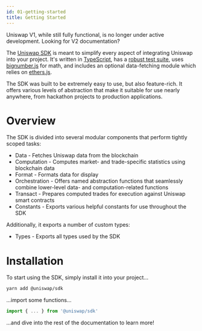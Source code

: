 ```yaml
---
id: 01-getting-started
title: Getting Started
---
```


<Info>
  Uniswap V1, while still fully functional, is no longer under active development. Looking for <Link style={{ display: "contents" }} to='/docs/v2/'>V2 documentation</Link>?
</Info>

The [Uniswap SDK](https://github.com/Uniswap/uniswap-sdk/tree/v1) is meant to simplify every aspect of integrating Uniswap into your project. It's written in [TypeScript](https://www.typescriptlang.org), has a [robust test suite](https://github.com/Uniswap/uniswap-sdk/tree/v1/src/__tests__), uses [bignumber.js](https://github.com/MikeMcl/bignumber.js) for math, and includes an optional data-fetching module which relies on [ethers.js](https://github.com/ethers-io/ethers.js/).

The SDK was built to be extremely easy to use, but also feature-rich. It offers various levels of abstraction that make it suitable for use nearly anywhere, from hackathon projects to production applications.

# Overview

The SDK is divided into several modular components that perform tightly scoped tasks:

- <Link to='/docs/v1/SDK/data'>Data</Link> - Fetches Uniswap data from the blockchain
- <Link to='/docs/v1/SDK/computation'>Computation</Link> - Computes market- and trade-specific statistics using blockchain data
- <Link to='/docs/v1/SDK/format'>Format</Link> - Formats data for display
- <Link to='/docs/v1/SDK/orchestration'>Orchestration</Link> - Offers named abstraction functions that seamlessly combine lower-level data- and computation-related functions
- <Link to='/docs/v1/SDK/transact'>Transact</Link> - Prepares computed trades for execution against Uniswap smart contracts
- <Link to='/docs/v1/SDK/constants'>Constants</Link> - Exports various helpful constants for use throughout the SDK

Additionally, it exports a number of custom types:

- <Link to='/docs/v1/SDK/types'>Types</Link> - Exports all types used by the SDK

# Installation

To start using the SDK, simply install it into your project...

```bash
yarn add @uniswap/sdk
```

...import some functions...

```javascript
import { ... } from '@uniswap/sdk'
```

...and dive into the rest of the documentation to learn more!

